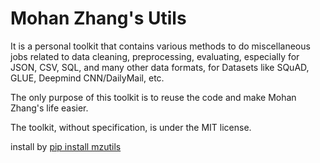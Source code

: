 # Mohan Zhang's Utils
It is a personal toolkit that contains various methods to do miscellaneous jobs related to 
data cleaning, preprocessing, evaluating, especially for JSON, CSV, SQL, and many other 
data formats, for Datasets like SQuAD, GLUE, Deepmind CNN/DailyMail, etc.  

The only purpose of this toolkit is to reuse the code and make Mohan Zhang's life easier.  

The toolkit, without specification, is under the MIT license.  

install by [pip install mzutils](https://pypi.org/project/mzutils/)
